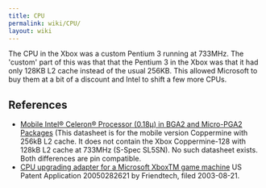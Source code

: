```yaml
---
title: CPU
permalink: wiki/CPU/
layout: wiki
---
```


The CPU in the Xbox was a custom Pentium 3 running at 733MHz. The
'custom' part of this was that that the Pentium 3 in the Xbox was that
it had only 128KB L2 cache instead of the usual 256KB. This allowed
Microsoft to buy them at a bit of a discount and Intel to shift a few
more CPUs.

References
----------

-   [Mobile Intel® Celeron® Processor (0.18μ) in BGA2 and Micro-PGA2
    Packages](http://www.intel.com/content/dam/support/us/en/documents/processors/mobile/celeron/sb/28365403.pdf)
    (This datasheet is for the mobile version Coppermine with 256kB L2
    cache. It does not contain the Xbox Coppermine-128 with 128kB L2
    cache at 733MHz (S-Spec SL5SN). No such datasheet exists. Both
    differences are pin compatible.
-   [CPU upgrading adapter for a Microsoft XboxTM game
    machine](https://www.google.com/patents/US20050282621) US Patent
    Application 20050282621 by Friendtech, filed 2003-08-21.

